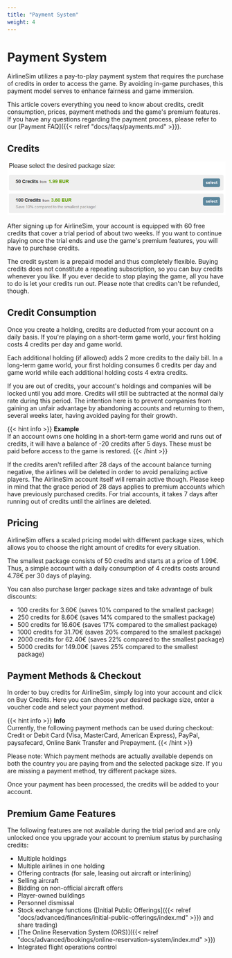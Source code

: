 ```yaml
---
title: "Payment System"
weight: 4
---
```


# Payment System

AirlineSim utilizes a pay-to-play payment system that requires the purchase of credits in order to access the game. By avoiding in-game purchases, this payment model serves to enhance fairness and game immersion.

This article covers everything you need to know about credits, credit consumption, prices, payment methods and the game's premium features. If you have any questions regarding the payment process, please refer to our [Payment FAQ]({{< relref "docs/faqs/payments.md" >}}).

## Credits

![Choosing Package Sizes](credits_03.png "Choosing Package Sizes")

After signing up for AirlineSim, your account is equipped with 60 free credits that cover a trial period of about two weeks. If you want to continue playing once the trial ends and use the game's premium features, you will have to purchase credits.

The credit system is a prepaid model and thus completely flexible. Buying credits does not constitute a repeating subscription, so you can buy credits whenever you like. If you ever decide to stop playing the game, all you have to do is let your credits run out. Please note that credits can't be refunded, though.

## Credit Consumption

Once you create a holding, credits are deducted from your account on a daily basis. If you're playing on a short-term game world, your first holding costs 4 credits per day and game world.

Each additional holding (if allowed) adds 2 more credits to the daily bill. In a long-term game world, your first holding consumes 6 credits per day and game world while each additional holding costs 4 extra credits.

If you are out of credits, your account's holdings and companies will be locked until you add more. Credits will still be subtracted at the normal daily rate during this period. The intention here is to prevent companies from gaining an unfair advantage by abandoning accounts and returning to them, several weeks later, having avoided paying for their growth.

{{< hint info >}}
**Example**  
If an account owns one holding in a short-term game world and runs out of credits, it will have a balance of -20 credits after 5 days. These must be paid before access to the game is restored.
{{< /hint >}}

If the credits aren't refilled after 28 days of the account balance turning negative, the airlines will be deleted in order to avoid penalizing active players. The AirlineSim account itself will remain active though. Please keep in mind that the grace period of 28 days applies to premium accounts which have previously purchased credits. For trial accounts, it takes 7 days after running out of credits until the airlines are deleted.

## Pricing

AirlineSim offers a scaled pricing model with different package sizes, which allows you to choose the right amount of credits for every situation.

The smallest package consists of 50 credits and starts at a price of 1.99€. Thus, a simple account with a daily consumption of 4 credits costs around 4.78€ per 30 days of playing.

You can also purchase larger package sizes and take advantage of bulk discounts:

* 100 credits for 3.60€ (saves 10% compared to the smallest package)
* 250 credits for 8.60€ (saves 14% compared to the smallest package)
* 500 credits for 16.60€ (saves 17% compared to the smallest package)
* 1000 credits for 31.70€ (saves 20% compared to the smallest package)
* 2000 credits for 62.40€ (saves 22% compared to the smallest package)
* 5000 credits for 149.00€ (saves 25% compared to the smallest package)

## Payment Methods & Checkout

In order to buy credits for AirlineSim, simply log into your account and click on Buy Credits. Here you can choose your desired package size, enter a voucher code and select your payment method.

{{< hint info >}}
**Info**  
Currently, the following payment methods can be used during checkout: Credit or Debit Card (Visa, MasterCard, American Express), PayPal, paysafecard, Online Bank Transfer and Prepayment.
{{< /hint >}}

Please note: Which payment methods are actually available depends on both the country you are paying from and the selected package size. If you are missing a payment method, try different package sizes.

Once your payment has been processed, the credits will be added to your account.

## Premium Game Features

The following features are not available during the trial period and are only unlocked once you upgrade your account to premium status by purchasing credits:

* Multiple holdings
* Multiple airlines in one holding
* Offering contracts (for sale, leasing out aircraft or interlining)
* Selling aircraft
* Bidding on non-official aircraft offers
* Player-owned buildings
* Personnel dismissal
* Stock exchange functions ([Initial Public Offerings]({{< relref "docs/advanced/finances/initial-public-offerings/index.md" >}}) and share trading) 
* [The Online Reservation System (ORS)]({{< relref "docs/advanced/bookings/online-reservation-system/index.md" >}})
* Integrated flight operations control
